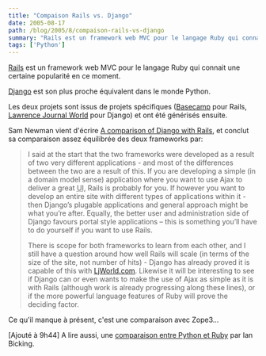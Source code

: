 ```yaml
---
title: "Compaison Rails vs. Django"
date: 2005-08-17
path: /blog/2005/8/compaison-rails-vs-django
summary: "Rails est un framework web MVC pour le langage Ruby qui connait une certaine popularit&#233; en ce moment."
tags: ['Python']
---
```


<a href="http://www.rubyonrails.org/">Rails</a> est un framework web MVC
pour le langage Ruby qui connait une certaine popularit&#233; en ce moment.

<a href="http://www.djangoproject.com/">Django</a> est son plus proche
&#233;quivalent dans le monde Python.

Les deux projets sont issus de projets sp&#233;cifiques (<a href="http://www.basecamphq.com/">Basecamp</a> pour Rails, <a href="http://www.ljworld.com/">Lawrence Journal World</a> pour Django) et
ont &#233;t&#233; g&#233;n&#233;ris&#233;s ensuite.

Sam Newman vient d'&#233;crire <a href="http://www.magpiebrain.com/archives/2005/08/14/rails_and_django">A
comparison of Django with Rails</a>, et conclut sa comparaison assez
&#233;quilibr&#233;e des deux frameworks par:

<blockquote>
I said at the start that the two frameworks were developed as a result
of two very different applications - and most of the differences between
the two are a result of this. If you are developing a simple (in a domain
model sense) application where you want to use Ajax to deliver a great
<span class="caps"><acronym title="User Interface">UI</acronym>,</span>
Rails is probably for you. If however you want to develop an entire site
with different types of applications within it - then Django&#8217;s plugable
applications and general approach might be what you&#8217;re after. Equally, the
better user and administration side of Django favours portal style
applications &#8211; this is something you&#8217;ll have to do yourself if you want to
use Rails.

There is scope for both frameworks to learn from each other, and I still
have a question around how well Rails will scale (in terms of the size of
the site, not number of hits) - Django has already proved it is capable of
this with <a href="http://www.ljworld.com/">LjWorld.com</a>. Likewise it
will be interesting to see if Django can or even wants to make the use of
Ajax as simple as it is with Rails (although work is already progressing
along these lines), or if the more powerful language features of Ruby will
prove the deciding factor.
</blockquote>

Ce qu'il manque &#224; pr&#233;sent, c'est une comparaison avec Zope3...
  
[Ajout&#233; &#224; 9h44] A lire aussi, une <a href="http://blog.ianbicking.org/ruby-python-power.html">comparaison entre
Python et Ruby</a> par Ian Bicking.

